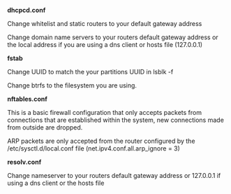 **dhcpcd.conf**

Change whitelist and static routers to your default gateway address

Change domain name servers to your routers default gateway address or the local address if you are using a dns client or hosts file (127.0.0.1)

**fstab**

Change UUID to match the your partitions UUID in lsblk -f

Change btrfs to the filesystem you are using.

**nftables.conf**

This is a basic firewall configuration that only accepts packets from connections that are established within the system, new connections made from outside are dropped.

ARP packets are only accepted from the router configured by the /etc/sysctl.d/local.conf file (net.ipv4.conf.all.arp_ignore = 3)

**resolv.conf**

Change nameserver to your routers default gateway address or 127.0.0.1 if using a dns client or the hosts file
